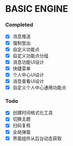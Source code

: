 # BASIC ENGINE

### Completed
-  [x] 消息推送
-  [x] 强制登出
-  [x] 自定义功能点
-  [x] 自定义功能点分组
-  [x] 消息功能UI设计
-  [x] 快捷菜单
-  [x] 个人中心UI设计
-  [x] 消息查看UI设计
-  [x] 自定义个人中心通用功能点

### Todo
-  [x] 创建时间格式化工具
-  [x] 切换主题
-  [x] 扫码复核
-  [x] 全局弹窗
-  [x] 界面组件从后台动态获取
